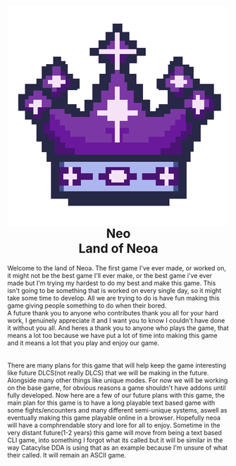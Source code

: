 <!--- A note for anyone who contributes to this game in the future, as of now February 13th 2024 I will have to leave in a few months for three months and I will be unable to access any of my electronic devices except for my phone, which I will be unable to use github, discord, or anything that is not google docs or call and messaging service. I'm extremely sorry for this inconvincience and I hope it doesn't cause too many problems. -->

<h1 align="center"><img align="left" src="Docs/Images/Neoa-Icon.png" <br>
Neo<br>Land of Neoa</h1>
Welcome to the land of Neoa. The first game I've ever made, or worked on, it might not be the best game I'll ever make, or the best game i've ever made but I'm trying my hardest to do my best and make this game. This isn't going to be something that is worked on every single day, so it might take some time to develop. All we are trying to do is have fun making this game giving people something to do when their bored.<br>
A future thank you to anyone who contributes thank you all for your hard work, I genuinely appreciate it and I want you to know I couldn't have done it without you all. And heres a thank you to anyone who plays the game, that means a lot too because we have put a lot of time into making this game and it means a lot that you play and enjoy our game. 
<br><br><br>
There are many plans for this game that will help keep the game interesting like future DLCS(not really DLCS) that we will be making in the future. Alongside many other things like unique modes. For now we will be working on the base game, for obvious reasons a game shouldn't have addons until fully developed. Now here are a few of our future plans with this game, the main plan for this game is to have a long playable text based game with some fights/encounters and many different semi-unique systems, aswell as eventually making this game playable online in a browser. Hopefully neoa will have a comphrendable story and lore for all to enjoy. 
Sometime in the very distant future(1-2 years) this game will move from being a text based CLI game, into something I forgot what its called but it will be similar in the way Catacylse DDA is using that as an example because I'm unsure of what their called. It will remain an ASCII game. 
